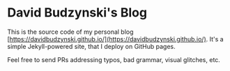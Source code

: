 # David Budzynski's Blog

This is the source code of my personal blog [https://davidbudzynski.github.io/](https://davidbudzynski.github.io/).
It's a simple Jekyll-powered site, that I deploy on GitHub pages.

Feel free to send PRs addressing typos, bad grammar, visual glitches, etc.
